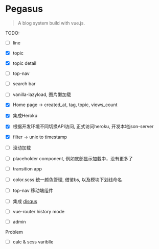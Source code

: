 # Pegasus

> A blog system build with vue.js.

TODO:
- [ ] line
- [X] topic
- [X] topic detail
- [ ] top-nav
- [ ] search bar
- [ ] vanilla-lazyload, 图片懒加载
- [X] Home page -> created_at, tag, topic, views_count
- [X] 集成Heroku
- [X] 根据开发环境不同切换API访问, 正式访问heroku, 开发本地json-server
- [X] filter -> unix to timestamp
- [ ] 滚动加载
- [ ] placeholder component, 例如底部显示加载中，没有更多了
- [ ] transition app
- [ ] color.scss 统一颜色管理, 借鉴bs, 以及模块下划线命名
- [ ] top-nav 移动端组件
- [ ] 集成 [disqus](https://pegasus-app.disqus.com/admin/install/platforms/universalcode/)
- [ ] vue-router history mode
- [ ] admin


Problem
- [ ] calc & scss variblle
